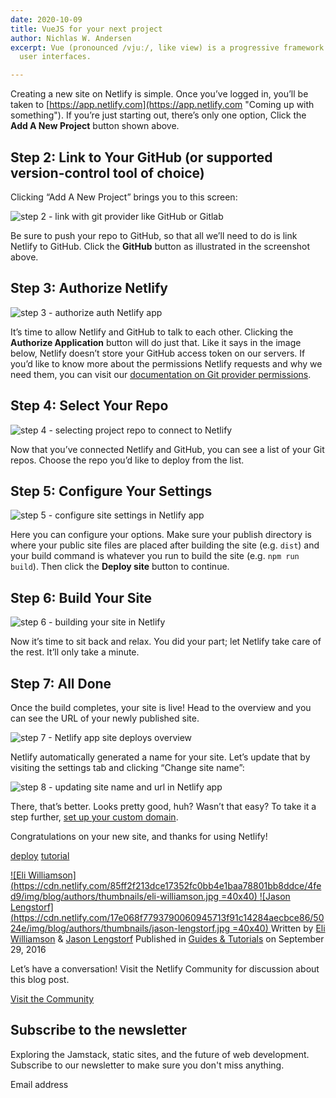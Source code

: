 ```yaml
---
date: 2020-10-09
title: VueJS for your next project
author: Nichlas W. Andersen
excerpt: Vue (pronounced /vjuː/, like view) is a progressive framework for building
  user interfaces.

---
```

Creating a new site on Netlify is simple. Once you’ve logged in, you’ll be taken to [https://app.netlify.com](https://app.netlify.com "Coming up with something"). If you’re just starting out, there’s only one option, Click the **Add A New Project** button shown above.

## Step 2: Link to Your GitHub (or supported version-control tool of choice)

Clicking “Add A New Project” brings you to this screen:

![step 2 - link with git provider like GitHub or Gitlab](https://cdn.netlify.com/0a36819500c2254f84301d10e6ecbd1e0f20f143/c7374/img/blog/create-new-site.png)

Be sure to push your repo to GitHub, so that all we’ll need to do is link Netlify to GitHub. Click the **GitHub** button as illustrated in the screenshot above.

## Step 3: Authorize Netlify

![step 3 - authorize auth Netlify app](https://cdn.netlify.com/0acaae3eeca45e37481187030ffc0c981ec2172e/e4fb0/img/blog/authorize-github.png)

It’s time to allow Netlify and GitHub to talk to each other. Clicking the **Authorize Application** button will do just that. Like it says in the image below, Netlify doesn’t store your GitHub access token on our servers. If you’d like to know more about the permissions Netlify requests and why we need them, you can visit our [documentation on Git provider permissions](https://docs.netlify.com/configure-builds/repo-permissions-linking/).

## Step 4: Select Your Repo

![step 4 - selecting project repo to connect to Netlify](https://cdn.netlify.com/b429c96d703c49639ef0d78a789af4a656bb06dc/97b2e/img/blog/choose-repo.png)

Now that you’ve connected Netlify and GitHub, you can see a list of your Git repos. Choose the repo you’d like to deploy from the list.

## Step 5: Configure Your Settings

![step 5 - configure site settings in Netlify app](https://cdn.netlify.com/47f0bbb70a0dcafb0340f296296df43d21d68366/dd351/img/blog/config-your-repo.png)

Here you can configure your options. Make sure your publish directory is where your public site files are placed after building the site (e.g. `dist`) and your build command is whatever you run to build the site (e.g. `npm run build`). Then click the **Deploy site** button to continue.

## Step 6: Build Your Site

![step 6 - building your site in Netlify](https://cdn.netlify.com/6830c2e391603fdb9c058bf35e7856f246023c16/2cb44/img/blog/building-site.png)

Now it’s time to sit back and relax. You did your part; let Netlify take care of the rest. It’ll only take a minute.

## Step 7: All Done

Once the build completes, your site is live! Head to the overview and you can see the URL of your newly published site.

![step 7 - Netlify app site deploys overview](https://cdn.netlify.com/3b0f4ebe3a738e26695408e2ad541cf45d3d2a0a/75a0f/img/blog/done-1.png)

Netlify automatically generated a name for your site. Let’s update that by visiting the settings tab and clicking “Change site name”:

![step 8 - updating site name and url in Netlify app](https://cdn.netlify.com/eb124a66134af5ebe3cd37ce794e03a12368151a/22db2/img/blog/done-2.png)

There, that’s better. Looks pretty good, huh? Wasn’t that easy? To take it a step further, [set up your custom domain](https://www.netlify.com/blog/2016/03/14/setting-up-your-custom-domain/).

Congratulations on your new site, and thanks for using Netlify!

[deploy](https://www.netlify.com/tags/deploy) [tutorial](https://www.netlify.com/tags/tutorial)

[![Eli Williamson](https://cdn.netlify.com/85ff2f213dce17352fc0bb4e1baa78801bb8ddce/4fed9/img/blog/authors/thumbnails/eli-williamson.jpg =40x40) ](https://www.netlify.com/authors/eli-williamson)[![Jason Lengstorf](https://cdn.netlify.com/17e068f7793790060945713f91c14284aecbce86/5024e/img/blog/authors/thumbnails/jason-lengstorf.jpg =40x40) ](https://www.netlify.com/authors/jason-lengstorf)Written by [Eli Williamson](https://www.netlify.com/authors/eli-williamson) & [Jason Lengstorf](https://www.netlify.com/authors/jason-lengstorf) Published in [Guides & Tutorials](https://www.netlify.com/topics/tutorials) on September 29, 2016

Let’s have a conversation! Visit the Netlify Community for discussion about this blog post.

[Visit the Community](https://community.netlify.com/c/connect/)

## Subscribe to the newsletter

Exploring the Jamstack, static sites, and the future of web development. Subscribe to our newsletter to make sure you don't miss anything.

Email address
